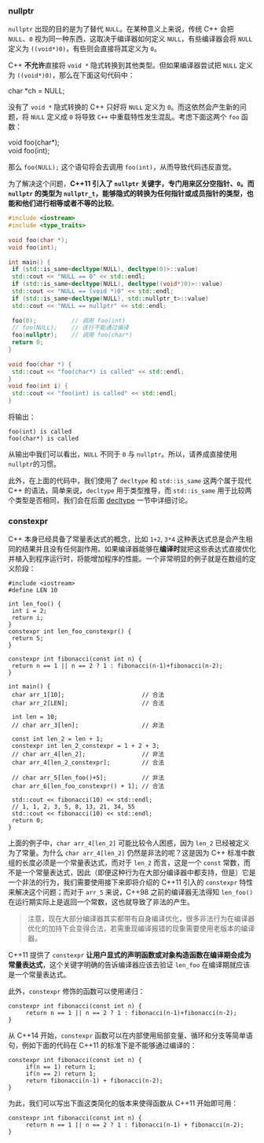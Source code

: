 ### nullptr

`nullptr`  出现的目的是为了替代  `NULL`。在某种意义上来说，传统 C++ 会把  `NULL`、`0`  视为同一种东西，这取决于编译器如何定义  `NULL`，有些编译器会将  `NULL`  定义为  `((void*)0)`，有些则会直接将其定义为  `0`。

C++  **不允许**直接将  `void *`  隐式转换到其他类型。但如果编译器尝试把  `NULL`  定义为  `((void*)0)`，那么在下面这句代码中：

char *ch = NULL;  

没有了  `void *`  隐式转换的 C++ 只好将  `NULL`  定义为  `0`。而这依然会产生新的问题，将  `NULL`  定义成  `0`  将导致  `C++`  中重载特性发生混乱。考虑下面这两个  `foo`  函数：

void foo(char*);  
void foo(int);  

那么  `foo(NULL);`  这个语句将会去调用  `foo(int)`，从而导致代码违反直觉。

为了解决这个问题，**C++11 引入了  `nullptr`  关键字，专门用来区分空指针、`0`。而  `nullptr`  的类型为  `nullptr_t`，能够隐式的转换为任何指针或成员指针的类型，也能和他们进行相等或者不等的比较**。
```cpp
#include <iostream>  
#include <type_traits>  
  
void foo(char *);  
void foo(int);  
  
int main() {  
 if (std::is_same<decltype(NULL), decltype(0)>::value)  
 std::cout << "NULL == 0" << std::endl;  
 if (std::is_same<decltype(NULL), decltype((void*)0)>::value)  
 std::cout << "NULL == (void *)0" << std::endl;  
 if (std::is_same<decltype(NULL), std::nullptr_t>::value)  
 std::cout << "NULL == nullptr" << std::endl;  
  
 foo(0);          // 调用 foo(int)  
 // foo(NULL);    // 该行不能通过编译  
 foo(nullptr);    // 调用 foo(char*)  
 return 0;  
}  
  
void foo(char *) {  
 std::cout << "foo(char*) is called" << std::endl;  
}  
void foo(int i) {  
 std::cout << "foo(int) is called" << std::endl;  
}  
```
将输出：
```
foo(int) is called  
foo(char*) is called  
```
从输出中我们可以看出，`NULL`  不同于  `0`  与  `nullptr`。所以，请养成直接使用  `nullptr`的习惯。

此外，在上面的代码中，我们使用了  `decltype`  和  `std::is_same`  这两个属于现代 C++ 的语法，简单来说，`decltype`  用于类型推导，而  `std::is_same`  用于比较两个类型是否相同，我们会在后面  [decltype](https://changkun.de/modern-cpp/zh-cn/02-usability/#decltype)  一节中详细讨论。

[](https://changkun.de/modern-cpp/zh-cn/02-usability/#constexpr)

### [](https://changkun.de/modern-cpp/zh-cn/02-usability/#constexpr "constexpr")constexpr

C++ 本身已经具备了常量表达式的概念，比如  `1+2`,  `3*4`  这种表达式总是会产生相同的结果并且没有任何副作用。如果编译器能够在**编译时**就把这些表达式直接优化并植入到程序运行时，将能增加程序的性能。一个非常明显的例子就是在数组的定义阶段：
```
#include <iostream>  
#define LEN 10  
  
int len_foo() {  
 int i = 2;  
 return i;  
}  
constexpr int len_foo_constexpr() {  
 return 5;  
}  
  
constexpr int fibonacci(const int n) {  
 return n == 1 || n == 2 ? 1 : fibonacci(n-1)+fibonacci(n-2);  
}  
  
int main() {  
 char arr_1[10];                      // 合法  
 char arr_2[LEN];                     // 合法  
  
 int len = 10;  
 // char arr_3[len];                  // 非法  
  
 const int len_2 = len + 1;  
 constexpr int len_2_constexpr = 1 + 2 + 3;  
 // char arr_4[len_2];                // 非法  
 char arr_4[len_2_constexpr];         // 合法  
  
 // char arr_5[len_foo()+5];          // 非法  
 char arr_6[len_foo_constexpr() + 1]; // 合法  
  
 std::cout << fibonacci(10) << std::endl;  
 // 1, 1, 2, 3, 5, 8, 13, 21, 34, 55  
 std::cout << fibonacci(10) << std::endl;  
 return 0;  
}  
```

上面的例子中，`char arr_4[len_2]`  可能比较令人困惑，因为  `len_2`  已经被定义为了常量。为什么  `char arr_4[len_2]`  仍然是非法的呢？这是因为 C++ 标准中数组的长度必须是一个常量表达式，而对于  `len_2`  而言，这是一个  `const`  常数，而不是一个常量表达式，因此（即便这种行为在大部分编译器中都支持，但是）它是一个非法的行为，我们需要使用接下来即将介绍的 C++11 引入的  `constexpr`  特性来解决这个问题；而对于  `arr_5`  来说，C++98 之前的编译器无法得知  `len_foo()`  在运行期实际上是返回一个常数，这也就导致了非法的产生。

> 注意，现在大部分编译器其实都带有自身编译优化，很多非法行为在编译器优化的加持下会变得合法，若需重现编译报错的现象需要使用老版本的编译器。

C++11 提供了  `constexpr`  **让用户显式的声明函数或对象构造函数在编译期会成为常量表达式**，这个关键字明确的告诉编译器应该去验证  `len_foo`  在编译期就应该是一个常量表达式。

此外，`constexpr`  修饰的函数可以使用递归：
```
constexpr int fibonacci(const int n) {  
	 return n == 1 || n == 2 ? 1 : fibonacci(n-1)+fibonacci(n-2);  
}  
```

从 C++14 开始，`constexpr`  函数可以在内部使用局部变量、循环和分支等简单语句，例如下面的代码在 C++11 的标准下是不能够通过编译的：
```
constexpr int fibonacci(const int n) {  
	 if(n == 1) return 1;  
	 if(n == 2) return 1;  
	 return fibonacci(n-1) + fibonacci(n-2);  
}  
```
为此，我们可以写出下面这类简化的版本来使得函数从 C++11 开始即可用：
```
constexpr int fibonacci(const int n) {  
	 return n == 1 || n == 2 ? 1 : fibonacci(n-1) + fibonacci(n-2);  
}
```
<!--stackedit_data:
eyJoaXN0b3J5IjpbLTE5OTQ0NDg1NjQsLTIwNjM5NjQxNDAsOT
A1MDg1MDM1XX0=
-->